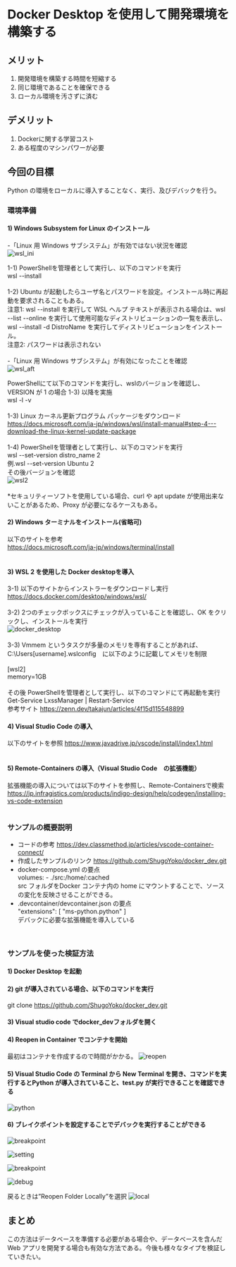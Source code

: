 # Docker Desktop を使用して開発環境を構築する

## メリット
1. 開発環境を構築する時間を短縮する<br>
2. 同じ環境であることを確保できる<br>
3. ローカル環境を汚さずに済む

## デメリット
1. Dockerに関する学習コスト<br>
2. ある程度のマシンパワーが必要<br>

## 今回の目標
Python の環境をローカルに導入することなく、実行、及びデバックを行う。<br>

### 環境準備
#### 1) Windows Subsystem for Linux のインストール<br>

-「Linux 用 Windows サブシステム」が有効ではない状況を確認<br>
![wsl_ini](./picture/wsl_ini.JPG)<br>

1-1) PowerShellを管理者として実行し、以下のコマンドを実行<br>
wsl --install<br>
<br>
1-2) Ubuntu が起動したらユーザ名とパスワードを設定。インストール時に再起動を要求されることもある。<br>
注意1: wsl --install を実行して WSL ヘルプ テキストが表示される場合は、wsl --list --online を実行して使用可能なディストリビューションの一覧を表示し、wsl --install -d DistroName を実行してディストリビューションをインストール。<br>
注意2: パスワードは表示されない<br>
<br>
-「Linux 用 Windows サブシステム」が有効になったことを確認<br>
![wsl_aft](./picture/wsl_aft.JPG)

PowerShellにて以下のコマンドを実行し、wslのバージョンを確認し、VERSION が 1 の場合 1-3) 以降を実施<br>
wsl -l -v<br>
<br>
1-3) Linux カーネル更新プログラム パッケージをダウンロード<br>
https://docs.microsoft.com/ja-jp/windows/wsl/install-manual#step-4---download-the-linux-kernel-update-package<br>
<br>
1-4) PowerShellを管理者として実行し、以下のコマンドを実行<br>
wsl --set-version distro_name 2<br>
例.wsl --set-version Ubuntu 2<br>
その後バージョンを確認<br>
![wsl2](./picture/wsl2.JPG) <br>
<br>
*セキュリティーソフトを使用している場合、curl や apt update が使用出来ないことがあるため、Proxy が必要になるケースもある。<br>

#### 2) Windows ターミナルをインストール(省略可)
以下のサイトを参考<br>
https://docs.microsoft.com/ja-jp/windows/terminal/install<br>
<br>

#### 3) WSL 2 を使用した Docker desktopを導入<br>
3-1) 以下のサイトからインストラーをダウンロードし実行<br>
https://docs.docker.com/desktop/windows/wsl/<br>
<br>
3-2) 2つのチェックボックスにチェックが入っていることを確認し、OK をクリックし、インストールを実行<br>
![docker_desktop](./picture/docker_desktop.JPG)<br>
<br>
3-3) Vmmem というタスクが多量のメモリを専有することがあれば、C:\Users\[username]\.wslconfig　に以下のように記載してメモリを制限<br>
<br>
[wsl2]<br>
memory=1GB<br>
<br>
その後 PowerShellを管理者として実行し、以下のコマンドにて再起動を実行<br>
Get-Service LxssManager | Restart-Service<br>
参考サイト
https://zenn.dev/takajun/articles/4f15d115548899
<br>

#### 4) Visual Studio Code の導入<br>
以下のサイトを参照
https://www.javadrive.jp/vscode/install/index1.html<br>
<br>

#### 5) Remote-Containers の導入（Visual Studio Code　の拡張機能）<br>
拡張機能の導入については以下のサイトを参照し、Remote-Containersで検索<br>
https://jp.infragistics.com/products/indigo-design/help/codegen/installing-vs-code-extension<br>
<br>

### サンプルの概要説明
- コードの参考
https://dev.classmethod.jp/articles/vscode-container-connect/
- 作成したサンプルのリンク
https://github.com/ShugoYoko/docker_dev.git<br>
- docker-compose.yml の要点<br>
volumes:
      - ./src:/home/:cached<br>
src フォルダをDocker コンテナ内の home にマウントすることで、ソースの変化を反映させることができる。
- .devcontainer/devcontainer.json の要点<br>
 "extensions": [
      "ms-python.python"
  ]<br>
デバックに必要な拡張機能を導入している
<br>

### サンプルを使った検証方法<br>
#### 1) Docker Desktop を起動<br>

#### 2) git が導入されている場合、以下のコマンドを実行<br>
git clone https://github.com/ShugoYoko/docker_dev.git<br>

#### 3) Visual studio code でdocker_devフォルダを開く<br>

#### 4) Reopen in Container でコンテナを開始<br>
最初はコンテナを作成するので時間がかかる。
![reopen](./picture/reopen.JPG)<br>

#### 5) Visual Studio Code の Terminal から New Terminal を開き、コマンドを実行するとPython が導入されていること、test.py が実行できることを確認できる

![python](./picture/python.JPG)<br>

#### 6) ブレイクポイントを設定することでデバックを実行することができる

![breakpoint](./picture/breakpoint.JPG)<br>

![setting](./picture/setting.JPG)<br>

![breakpoint](./picture/breakpoint.JPG)<br>

![debug](./picture/debug.JPG)<br>

戻るときは”Reopen Folder Locally”を選択
![local](./picture/local.JPG)<br>

## まとめ
この方法はデータベースを準備する必要がある場合や、データベースを含んだ Web アプリを開発する場合も有効な方法である。今後も様々なタイプを検証していきたい。<br>

























